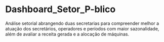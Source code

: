 # Dashboard_Setor_P-blico
Análise setorial abrangendo duas secretarias para compreender melhor a atuação dos secretários, operadores e períodos com maior sazonalidade, além de avaliar a receita gerada e a alocação de máquinas.
